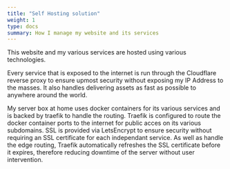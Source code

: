 ```yaml
---
title: "Self Hosting solution"
weight: 1
type: docs
summary: How I manage my website and its services
---
```


This website and my various services are hosted using various technologies.

Every service that is exposed to the internet is run through the Cloudflare reverse proxy to ensure upmost security without exposing my IP Address to the masses. It also handles delivering assets as fast as possible to anywhere around the world.

My server box at home uses docker containers for its various services and is backed by traefik to handle the routing. Traefik is configured to route the docker container ports to the internet for public acces on its various subdomains. SSL is provided via LetsEncrypt to ensure security without requiring an SSL certificate for each independant service. As well as handle the edge routing, Traefik automatically refreshes the SSL certificate before it expires, therefore reducing downtime of the server without user intervention.
